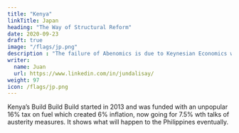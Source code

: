 ```yaml
---
title: "Kenya"
linkTitle: Japan
heading: "The Way of Structural Reform"
date: 2020-09-23
draft: true
image: "/flags/jp.png"
description : "The failure of Abenomics is due to Keynesian Economics which is flawed to begin with"
writer:
  name: Juan
  url: https://www.linkedin.com/in/jundalisay/
weight: 97
icon: /flags/jp.png
---
```




Kenya’s Build Build Build started in 2013 and was funded with an unpopular 16% tax on fuel which created 6% inflation, now going for 7.5% wth talks of austerity measures. It shows what will happen to the Philippines eventually. 